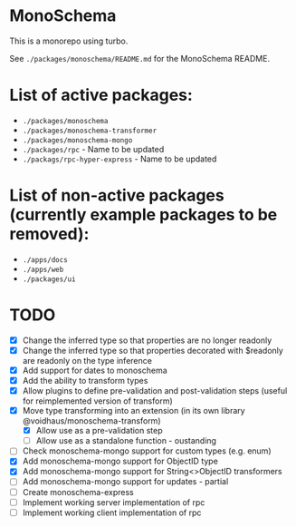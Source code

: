 # MonoSchema

This is a monorepo using turbo.

See `./packages/monoschema/README.md` for the MonoSchema README.

# List of active packages:

- `./packages/monoschema`
- `./packages/monoschema-transformer`
- `./packages/monoschema-mongo`
- `./packages/rpc` - Name to be updated
- `./packags/rpc-hyper-express` - Name to be updated

# List of non-active packages (currently example packages to be removed):

- `./apps/docs`
- `./apps/web`
- `./packages/ui`

# TODO

- [x] Change the inferred type so that properties are no longer readonly
- [x] Change the inferred type so that properties decorated with $readonly are readonly on the type inference
- [x] Add support for dates to monoschema
- [x] Add the ability to transform types
- [x] Allow plugins to define pre-validation and post-validation steps (useful for reimplemented version of transform)
- [x] Move type transforming into an extension (in its own library @voidhaus/monoschema-transform)
    - [x] Allow use as a pre-validation step
    - [ ] Allow use as a standalone function - oustanding
- [ ] Check monoschema-mongo support for custom types (e.g. enum)
- [x] Add monoschema-mongo support for ObjectID type
- [x] Add monoschema-mongo support for String<>ObjectID transformers
- [ ] Add monoschema-mongo support for updates - partial
- [ ] Create monoschema-express
- [ ] Implement working server implementation of rpc
- [ ] Implement working client implementation of rpc

